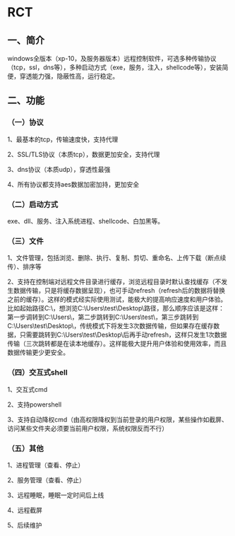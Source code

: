 # RCT

## 一、简介

windows全版本（xp-10，及服务器版本）远程控制软件，可选多种传输协议（tcp，ssl，dns等），多种启动方式（exe，服务，注入，shellcode等），安装简便，穿透能力强，隐蔽性高，运行稳定。

## 二、功能

### （一）协议

1、最基本的tcp，传输速度快，支持代理

2、SSL/TLS协议（本质tcp），数据更加安全，支持代理

3、dns协议（本质udp），穿透性最强

4、所有协议都支持aes数据加密加持，更加安全

### （二）启动方式

exe、dll、服务、注入系统进程、shellcode、白加黑等。

### （三）文件

1、文件管理，包括浏览、删除、执行、复制、剪切、重命名、上传下载（断点续传）、排序等

2、支持在控制端对远程文件目录进行缓存，浏览远程目录时默认查找缓存（不发生数据传输，只是将缓存数据呈现），也可手动refresh（refresh后的数据将替换之前的缓存）。这样的模式经实际使用测试，能极大的提高响应速度和用户体验。比如起始路径C:\，想浏览C:\Users\test\Desktop\路径，那么顺序应该是这样：第一步调转到C:\Users\，第二步跳转到C:\Users\test\，第三步跳转到C:\Users\test\Desktop\，传统模式下将发生3次数据传输，但如果存在缓存数据，只需要跳转到C:\Users\test\Desktop\后再手动refresh，这样只发生1次数据传输（三次跳转都是在读本地缓存）。这样能极大提升用户体验和使用效率，而且数据传输更少更安全。

### （四）交互式shell

1、交互式cmd

2、支持powershell

3、支持自动降权cmd（由高权限降权到当前登录的用户权限，某些操作如截屏、访问某些文件夹必须要当前用户权限，系统权限反而不行）

### （五）其他

1、进程管理（查看、停止）

2、服务管理（查看、停止）

3、远程睡眠，睡眠一定时间后上线

4、远程截屏

5、后续维护

